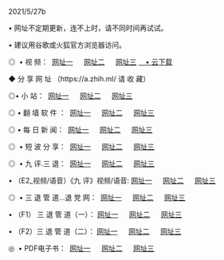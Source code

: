 <p>2021/5/27b
<p>• 网址不定期更新，连不上时，请不同时间再试试。
<p>• 建议用谷歌或火狐官方浏览器访问。
<p>◎  • 视 频： 
<a href="http://hid.aud.bar/" target="_blank">网址一</a> 　 
<a href="http://htm.aud.bar/" target="_blank">网址二</a> 　 
<a href="http://hpw.aud.bar/b.html" target="_blank">网址三</a>
<a href="https://yadi.sk/d/d0sUeAOpal3njw" target="_blank">　• 云下载 </a></p>
<p>◆ 分 享 网 址 <a href="http://hpw.aud.bar/a.html"></a>（https://a.zhih.ml/ 请 收 藏） </p>

<p>◎•  小 站：  
<a href="http://hid.aud.bar/f.html" target="_blank">网址一</a> 　 
<a href="http://htm.aud.bar/h.html" target="_blank">网址二</a> 　 
<a href="http://hpw.aud.bar/k/" target="_blank">网址三</a></p><p>

<p>◎  • 翻 墙 软 件 ：  
<a href="http://hid.aud.bar/ff/" target="_blank">网址一</a> 　 
<a href="http://htm.aud.bar/s/read/a1_nd.html" target="_blank">网址二</a> 　 
<a href="http://hpw.aud.bar/ff/index.html" target="_blank">网址三</a></p>
<p>◎  • 每 日 新 闻：  
<a href="http://hid.aud.bar/day/" target="_blank">网址一</a> 　 
<a href="http://htm.aud.bar/day/" target="_blank">网址二</a> 　 
<a href="http://htm.aud.bar/day/index.html" target="_blank">网址三</a></p>
<p>◎   • 短 波 分 享：  
<a href="http://hid.aud.bar/h/" target="_blank">网址一</a> 　 
<a href="http://hpw.aud.bar/h/" target="_blank">网址二</a> 　 
<a href="http://htm.aud.bar/h/index.html" target="_blank">网址三</a></p>
<p>◎   • 九 评.三 退：  
<a href="http://hid.aud.bar/t/" target="_blank">网址一</a> 　 
<a href="http://hpw.aud.bar/v2/index.html" target="_blank">网址二</a> 　 
<a href="http://htm.aud.bar/tt/index.html" target="_blank">网址三</a> 　</p>
<p>  • （E2_视频/语音）《九 评》视频/语音: 
<a href="http://hid.aud.bar/7738.html" target="_blank">网址一</a> 　 
<a href="http://hpw.aud.bar/7614.html" target="_blank">网址二</a> 　 
<a href="http://htm.aud.bar/7633.html" target="_blank">网址三</a></p>
<p>◎   • 三 退 管 道...退 党 网：  
<a href="http://hid.aud.bar/go/td1.html" target="_blank">网址一</a> 　 
<a href="http://hpw.aud.bar/go/td2.html" target="_blank">网址二</a> 　 
<a href="http://htm.aud.bar/go/td3.html" target="_blank">网址三</a></p>
<p>  • （F1） 三 退 管 道（一）： 
<a href="http://hid.aud.bar/dd/" target="_blank">网址一</a> 　 
<a href="http://hpw.aud.bar/s/read/a1_tdx.html" target="_blank">网址二</a> 　 
<a href="http://htm.aud.bar/dd/" target="_blank">网址三</a></p>
<p>  • （F2）三 退 管 道（二）： 
<a href="http://hpw.aud.bar/d/" target="_blank">网址一</a> 　 
<a href="http://hid.aud.bar/d/index.html" target="_blank">网址二</a> 　 
<a href="http://htm.aud.bar/d/" target="_blank">网址三</a></p>
<p>◎   • PDF电子书：  
<a href="http://hid.aud.bar/p/" target="_blank">网址一</a> 　 
<a href="http://htm.aud.bar/p/index.html" target="_blank">网址二</a> 　 
<a href="http://hpw.aud.bar/p/" target="_blank">网址三</a></p>
